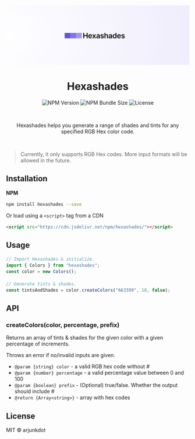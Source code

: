 ![Creating tints and shades for a given RGB hex code.](.github/banner.jpg "Creating tints and shades for a given RGB hex code.")

<h1 align="center">Hexashades</h1>
<p align="center">
  <img src="https://img.shields.io/npm/v/hexashades?logo=npm&color=%23CB0001" alt="NPM Version" />
  <img src="https://img.shields.io/bundlephobia/min/hexashades" alt="NPM Bundle Size" />
  <img src="https://img.shields.io/github/license/arjunkdot/hexashades" alt="License" />
</p>
  <br />
  <p align="center">
  Hexashades helps you generate a range of shades and tints for any specified RGB Hex color code.
</p>
<br />

> Currently, it only supports RGB Hex codes. More input formats will be allowed in the future.

## Installation

**NPM**

```sh
npm install hexashades --save
```

Or load using a `<script>` tag from a CDN

```html
<script src="https://cdn.jsdelivr.net/npm/hexashades/"></script>
```

## Usage

```js
// Import Hexashades & initialize.
import { Colors } from "hexashades";
const color = new Colors();

// Generate tints & shades.
const tintsAndShades = color.createColors("663399", 10, false);
```

## API

### createColors(color, percentage, prefix)

Returns an array of tints & shades for the given color with a given percentage of increments.

Throws an error if no/invalid inputs are given.

- `@param {string} color` - a valid RGB hex code without #
- `@param {number} percentage` - a valid percentage value between 0 and 100
- `@param {boolean} prefix` - (Optional) true/false. Whether the output should include #
- `@return {Array<string>}` - array with hex codes

## License

MIT © arjunkdot
